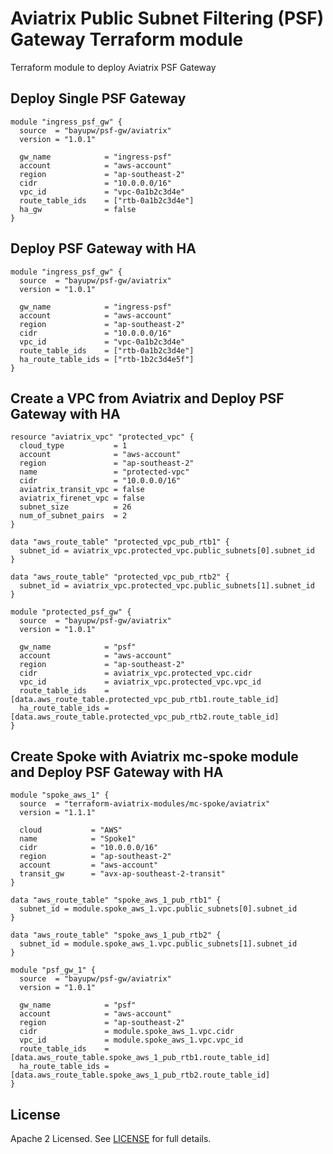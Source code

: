 # Aviatrix Public Subnet Filtering (PSF) Gateway Terraform module

Terraform module to deploy Aviatrix PSF Gateway

## Deploy Single PSF Gateway

```hcl
module "ingress_psf_gw" {
  source  = "bayupw/psf-gw/aviatrix"
  version = "1.0.1"

  gw_name            = "ingress-psf"
  account            = "aws-account"
  region             = "ap-southeast-2"
  cidr               = "10.0.0.0/16"
  vpc_id             = "vpc-0a1b2c3d4e"
  route_table_ids    = ["rtb-0a1b2c3d4e"]
  ha_gw              = false
}
```

## Deploy PSF Gateway with HA

```hcl
module "ingress_psf_gw" {
  source  = "bayupw/psf-gw/aviatrix"
  version = "1.0.1"

  gw_name            = "ingress-psf"
  account            = "aws-account"
  region             = "ap-southeast-2"
  cidr               = "10.0.0.0/16"
  vpc_id             = "vpc-0a1b2c3d4e"
  route_table_ids    = ["rtb-0a1b2c3d4e"]
  ha_route_table_ids = ["rtb-1b2c3d4e5f"]
}
```

## Create a VPC from Aviatrix and Deploy PSF Gateway with HA 

```hcl
resource "aviatrix_vpc" "protected_vpc" {
  cloud_type           = 1
  account              = "aws-account"
  region               = "ap-southeast-2"
  name                 = "protected-vpc"
  cidr                 = "10.0.0.0/16"
  aviatrix_transit_vpc = false
  aviatrix_firenet_vpc = false
  subnet_size          = 26
  num_of_subnet_pairs  = 2
}

data "aws_route_table" "protected_vpc_pub_rtb1" {
  subnet_id = aviatrix_vpc.protected_vpc.public_subnets[0].subnet_id
}

data "aws_route_table" "protected_vpc_pub_rtb2" {
  subnet_id = aviatrix_vpc.protected_vpc.public_subnets[1].subnet_id
}

module "protected_psf_gw" {
  source  = "bayupw/psf-gw/aviatrix"
  version = "1.0.1"

  gw_name            = "psf"
  account            = "aws-account"
  region             = "ap-southeast-2"
  cidr               = aviatrix_vpc.protected_vpc.cidr
  vpc_id             = aviatrix_vpc.protected_vpc.vpc_id
  route_table_ids    = [data.aws_route_table.protected_vpc_pub_rtb1.route_table_id]
  ha_route_table_ids = [data.aws_route_table.protected_vpc_pub_rtb2.route_table_id]
}
```

## Create Spoke with Aviatrix mc-spoke module and Deploy PSF Gateway with HA 

```hcl
module "spoke_aws_1" {
  source  = "terraform-aviatrix-modules/mc-spoke/aviatrix"
  version = "1.1.1"

  cloud           = "AWS"
  name            = "Spoke1"
  cidr            = "10.0.0.0/16"
  region          = "ap-southeast-2"
  account         = "aws-account"
  transit_gw      = "avx-ap-southeast-2-transit"
}

data "aws_route_table" "spoke_aws_1_pub_rtb1" {
  subnet_id = module.spoke_aws_1.vpc.public_subnets[0].subnet_id
}

data "aws_route_table" "spoke_aws_1_pub_rtb2" {
  subnet_id = module.spoke_aws_1.vpc.public_subnets[1].subnet_id
}

module "psf_gw_1" {
  source  = "bayupw/psf-gw/aviatrix"
  version = "1.0.1"

  gw_name            = "psf"
  account            = "aws-account"
  region             = "ap-southeast-2"
  cidr               = module.spoke_aws_1.vpc.cidr
  vpc_id             = module.spoke_aws_1.vpc.vpc_id
  route_table_ids    = [data.aws_route_table.spoke_aws_1_pub_rtb1.route_table_id]
  ha_route_table_ids = [data.aws_route_table.spoke_aws_1_pub_rtb2.route_table_id]
}
```

## License

Apache 2 Licensed. See [LICENSE](https://github.com/terraform-aviatrix-psf-gw/tree/master/LICENSE) for full details.
